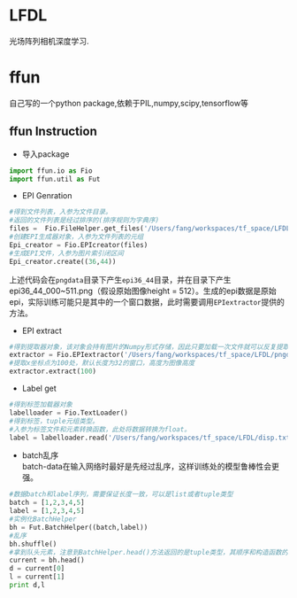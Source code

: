 # LFDL  
光场阵列相机深度学习.

# ffun
自己写的一个python package,依赖于PIL,numpy,scipy,tensorflow等  
## ffun Instruction  
- 导入package  
```python
import ffun.io as Fio
import ffun.util as Fut
```
- EPI Genration  
```python
#得到文件列表，入参为文件目录。
#返回的文件列表是经过排序的(排序规则为字典序)
files =  Fio.FileHelper.get_files('/Users/fang/workspaces/tf_space/LFDL/pngdata')
#创建EPI生成器对象，入参为文件列表的元组
Epi_creator = Fio.EPIcreator(files)
#生成EPI文件，入参为图片索引闭区间
Epi_creator.create((36,44))
```  
上述代码会在`pngdata`目录下产生`epi36_44`目录，并在目录下产生epi36_44_000~511.png（假设原始图像height = 512）。生成的epi数据是原始epi，实际训练可能只是其中的一个窗口数据，此时需要调用`EPIextractor`提供的方法。  

- EPI extract  
```python
#得到提取器对象，该对象会持有图片的Numpy形式存储，因此只要加载一次文件就可以反复提取
extractor = Fio.EPIextractor('/Users/fang/workspaces/tf_space/LFDL/pngdata/epi36_44/epi_36_44_001.png')
#提取x坐标点为100处，默认长度为32的窗口，高度为图像高度
extractor.extract(100)
```
- Label get  
```python
#得到标签加载器对象
labelloader = Fio.TextLoader()
#得到标签，tuple元组类型。
#入参为标签文件和元素转换函数，此处将数据转换为float。
label = labelloader.read('/Users/fang/workspaces/tf_space/LFDL/disp.txt',float)
```  
- batch乱序  
batch-data在输入网络时最好是先经过乱序，这样训练处的模型鲁棒性会更强。
```python  
#数据batch和label序列，需要保证长度一致，可以是list或者tuple类型
batch = [1,2,3,4,5]
label = [1,2,3,4,5]
#实例化BatchHelper
bh = Fut.BatchHelper((batch,label))
#乱序
bh.shuffle()
#拿到队头元素，注意到BatchHelper.head()方法返回的是tuple类型，其顺序和构造函数的入参一致
current = bh.head()
d = current[0]
l = current[1]
print d,l
```

